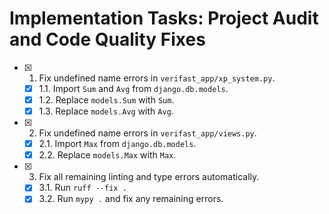 
# Implementation Tasks: Project Audit and Code Quality Fixes

- [x] 1. Fix undefined name errors in `verifast_app/xp_system.py`.
  - [x] 1.1. Import `Sum` and `Avg` from `django.db.models`.
  - [x] 1.2. Replace `models.Sum` with `Sum`.
  - [x] 1.3. Replace `models.Avg` with `Avg`.
- [x] 2. Fix undefined name errors in `verifast_app/views.py`.
  - [x] 2.1. Import `Max` from `django.db.models`.
  - [x] 2.2. Replace `models.Max` with `Max`.
- [x] 3. Fix all remaining linting and type errors automatically.
  - [x] 3.1. Run `ruff --fix .`
  - [x] 3.2. Run `mypy .` and fix any remaining errors.
